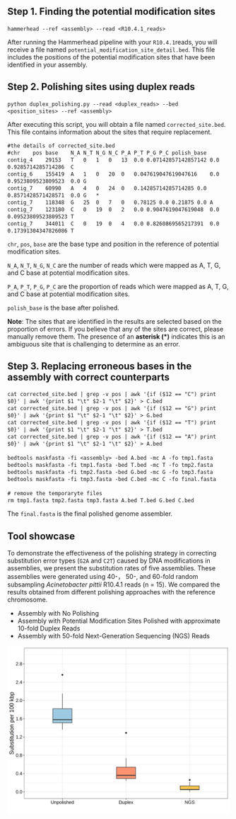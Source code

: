 ## Step 1. Finding the potential modification sites

```shell
hammerhead --ref <assembly> --read <R10.4.1_reads>
```
After running the Hammerhead pipeline with your ` R10.4.1 `reads, you will receive a file named `potential_modification_site_detail.bed`. This file includes the positions of the potential modification sites that have been identified in your assembly.



## Step 2. Polishing sites using duplex reads

```shell
python duplex_polishing.py --read <duplex_reads> --bed <position_sites> --ref <assembly>
```

After executing this script, you will obtain a file named `corrected_site.bed`. This file contains information about the sites that require replacement.

```shell
#the details of corrected_site.bed
#chr	pos	base	N_A	N_T	N_G	N_C	P_A	P_T	P_G	P_C	polish_base
contig_4	29153	T	0	1	0	13	0.0	0.07142857142857142	0.0	0.9285714285714286	C
contig_6	155419	A	1	0	20	0	0.047619047619047616	0.0	0.9523809523809523	0.0	G
contig_7	60990	A	4	0	24	0	0.14285714285714285	0.0	0.8571428571428571	0.0	G	*
contig_7	118348	G	25	0	7	0	0.78125	0.0	0.21875	0.0	A
contig_7	123180	C	0	19	0	2	0.0	0.9047619047619048	0.0	0.09523809523809523	T
contig_7	344011	C	0	19	0	4	0.0	0.8260869565217391	0.0	0.17391304347826086	T
```

`chr`, `pos`, `base`  are the base type and position in the reference of potential modification sites.

`N_A`, `N_T`, `N_G`, `N_C` are the number of reads which were mapped as A, T, G, and C base at potential modification sites.

`P_A`, `P_T`, `P_G`, `P_C` are the proportion of reads which were mapped as A, T, G, and C base at potential modification sites.

`polish_base`  is the base after polished. 

**Note**: The sites that are identified in the results are selected based on the proportion of errors. If you believe that any of the sites are correct, please manually remove them. The presence of an **asterisk (*)** indicates this is an ambiguous site that is challenging to determine as an error.



## Step 3. Replacing  erroneous bases in the assembly with correct counterparts

```shell
cat corrected_site.bed | grep -v pos | awk '{if ($12 == "C") print $0}' | awk '{print $1 "\t" $2-1 "\t" $2}' > C.bed
cat corrected_site.bed | grep -v pos | awk '{if ($12 == "G") print $0}' | awk '{print $1 "\t" $2-1 "\t" $2}' > G.bed
cat corrected_site.bed | grep -v pos | awk '{if ($12 == "T") print $0}' | awk '{print $1 "\t" $2-1 "\t" $2}' > T.bed
cat corrected_site.bed | grep -v pos | awk '{if ($12 == "A") print $0}' | awk '{print $1 "\t" $2-1 "\t" $2}' > A.bed

bedtools maskfasta -fi <assembly> -bed A.bed -mc A -fo tmp1.fasta
bedtools maskfasta -fi tmp1.fasta -bed T.bed -mc T -fo tmp2.fasta
bedtools maskfasta -fi tmp2.fasta -bed G.bed -mc G -fo tmp3.fasta
bedtools maskfasta -fi tmp3.fasta -bed C.bed -mc C -fo final.fasta

# remove the temporaryte files
rm tmp1.fasta tmp2.fasta tmp3.fasta A.bed T.bed G.bed C.bed
```

The `final.fasta`  is the final polished genome assembler.



## Tool showcase

To demonstrate the effectiveness of the polishing strategy in correcting substitution error types (`G2A` and `C2T`) caused by DNA modifications in assemblies, we present the substitution rates of five assemblies. These assemblies were generated using 40-， 50-, and 60-fold random subsampling *Acinetobacter pittii* R10.4.1 reads (n = 15). We compared the results obtained from different polishing approaches with the reference chromosome.

- Assembly with No Polishing
- Assembly with Potential Modification Sites Polished with approximate 10-fold Duplex Reads
- Assembly with 50-fold Next-Generation Sequencing (NGS) Reads



![alt text](../figure_demo/Demo_4.png)

